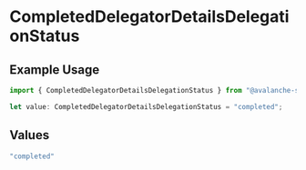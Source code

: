 # CompletedDelegatorDetailsDelegationStatus

## Example Usage

```typescript
import { CompletedDelegatorDetailsDelegationStatus } from "@avalanche-sdk/data/models/components";

let value: CompletedDelegatorDetailsDelegationStatus = "completed";
```

## Values

```typescript
"completed"
```